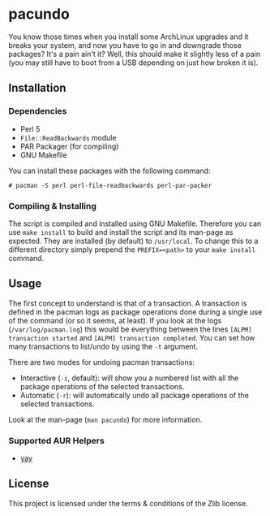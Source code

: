 # pacundo

You know those times when you install some ArchLinux upgrades and it breaks your
system, and now you have to go in and downgrade those packages? It's a pain
ain't it? Well, this should make it slightly less of a pain (you may still have
to boot from a USB depending on just how broken it is).

## Installation

### Dependencies

- Perl 5
- `File::ReadBackwards` module
- PAR Packager (for compiling)
- GNU Makefile

You can install these packages with the following command:

```console
# pacman -S perl perl-file-readbackwards perl-par-packer
```

### Compiling & Installing

The script is compiled and installed using GNU Makefile. Therefore you can use
`make install` to build and install the script and its man-page as expected.
They are installed (by default) to `/usr/local`. To change this to a different
directory simply prepend the `PREFIX=<path>` to your `make install` command.

## Usage

The first concept to understand is that of a transaction. A transaction is
defined in the pacman logs as package operations done during a single use of the
command (or so it seems, at least). If you look at the logs
(`/var/log/pacman.log`) this would be everything between the lines `[ALPM]
transaction started` and `[ALPM] transaction completed`. You can set how many
transactions to list/undo by using the `-t` argument.

There are two modes for undoing pacman transactions:

- Interactive (`-i`, default): will show you a numbered list with all the package
  operations of the selected transactions.
- Automatic (`-r`): will automatically undo all package operations of the
  selected transactions.

Look at the man-page (`man pacundo`) for more information.

### Supported AUR Helpers

- [yay](https://github.com/Jguer/yay)

## License

This project is licensed under the terms & conditions of the Zlib license.
